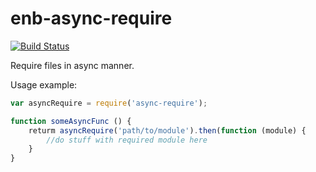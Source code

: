 # enb-async-require

[![Build Status](https://travis-ci.org/SwinX/enb-async-require.svg)](https://travis-ci.org/SwinX/enb-async-require)

Require files in async manner.

Usage example:

```js
var asyncRequire = require('async-require');

function someAsyncFunc () {
	returm asyncRequire('path/to/module').then(function (module) {
		//do stuff with required module here
	}
}
```
